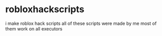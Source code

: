 # robloxhackscripts
i make roblox hack scripts
all of these scripts were made by me
most of them work on all executors
